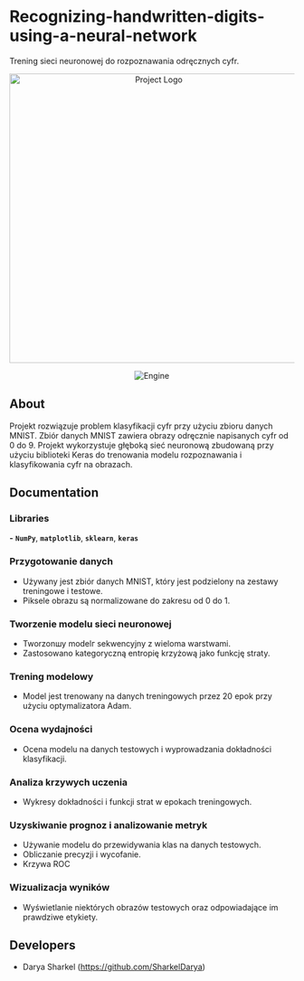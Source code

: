 # Recognizing-handwritten-digits-using-a-neural-network
Trening sieci neuronowej do rozpoznawania odręcznych cyfr.

<p align="center">
      <img src="https://i.ibb.co/XzVZpdF/digit.png" alt="Project Logo" width="512">
</p>

<p align="center">
   <img src="https://img.shields.io/badge/Engine-PyCharm%2023-B7F352" alt="Engine">
</p>

## About

Projekt rozwiązuje problem klasyfikacji cyfr przy użyciu zbioru danych MNIST. Zbiór danych MNIST zawiera obrazy odręcznie napisanych cyfr od 0 do 9. Projekt wykorzystuje głęboką sieć neuronową zbudowaną przy użyciu biblioteki Keras do trenowania modelu rozpoznawania i klasyfikowania cyfr na obrazach.
## Documentation

### Libraries
**-** **`NumPy`**, **`matplotlib`**, **`sklearn`**, **`keras`**

### Przygotowanie danych
- Używany jest zbiór danych MNIST, który jest podzielony na zestawy treningowe i testowe.
- Piksele obrazu są normalizowane do zakresu od 0 do 1.
  
### Tworzenie modelu sieci neuronowej
- Tworzonшу modelг sekwencyjny z wieloma warstwami.
- Zastosowano kategoryczną entropię krzyżową jako funkcję straty.
  
### Trening modelowy
- Model jest trenowany na danych treningowych przez 20 epok przy użyciu optymalizatora Adam.
  
### Ocena wydajności
- Ocena modelu na danych testowych i wyprowadzania dokładności klasyfikacji.
  
### Analiza krzywych uczenia
- Wykresy dokładności i funkcji strat w epokach treningowych.
  
### Uzyskiwanie prognoz i analizowanie metryk
- Używanie modelu do przewidywania klas na danych testowych.
- Obliczanie precyzji i wycofanie.
- Krzywa ROC
  
### Wizualizacja wyników
- Wyświetlanie niektórych obrazów testowych oraz odpowiadające im prawdziwe etykiety.
## Developers

- Darya Sharkel (https://github.com/SharkelDarya)

